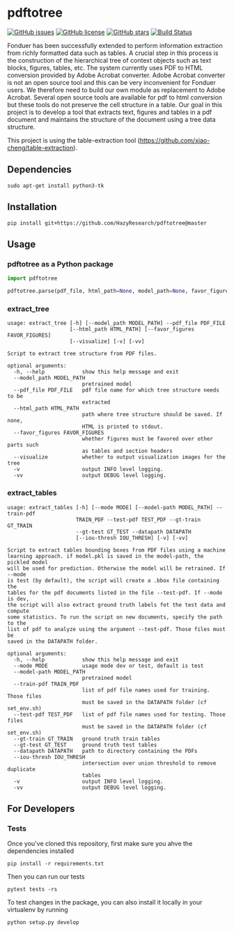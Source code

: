 # pdftotree

[![GitHub issues](https://img.shields.io/github/issues/HazyResearch/pdftotree.svg)](https://github.com/HazyResearch/pdftotree/projects/2)
[![GitHub license](https://img.shields.io/github/license/HazyResearch/pdftotree.svg)](https://github.com/HazyResearch/pdftotree/blob/master/LICENSE)
[![GitHub stars](https://img.shields.io/github/stars/HazyResearch/pdftotree.svg)](https://github.com/HazyResearch/pdftotree/stargazers)
[![Build Status](https://travis-ci.org/HazyResearch/pdftotree.svg?branch=master)](https://travis-ci.org/HazyResearch/pdftotree)

Fonduer has been successfully extended to perform information extraction from
richly formatted data such as tables. A crucial step in this process is the
construction of the hierarchical tree of context objects such as text blocks,
figures, tables, etc. The system currently uses PDF to HTML conversion provided
by Adobe Acrobat converter. Adobe Acrobat converter is not an open source tool
and this can be very inconvenient for Fonduer users. We therefore need to build
our own module as replacement to Adobe Acrobat. Several open source tools are
available for pdf to html conversion but these tools do not preserve the cell
structure in a table. Our goal in this project is to develop a tool that
extracts text, figures and tables in a pdf document and maintains the structure
of the document using a tree data structure.

This project is using the table-extraction tool
(https://github.com/xiao-cheng/table-extraction).

## Dependencies

```
sudo apt-get install python3-tk
```

## Installation

`pip install git+https://github.com/HazyResearch/pdftotree@master`

## Usage

### pdftotree as a Python package

```py
import pdftotree

pdftotree.parse(pdf_file, html_path=None, model_path=None, favor_figures=True, visualize=False):
```

### extract_tree

```
usage: extract_tree [-h] [--model_path MODEL_PATH] --pdf_file PDF_FILE
                    [--html_path HTML_PATH] [--favor_figures FAVOR_FIGURES]
                    [--visualize] [-v] [-vv]

Script to extract tree structure from PDF files.

optional arguments:
  -h, --help            show this help message and exit
  --model_path MODEL_PATH
                        pretrained model
  --pdf_file PDF_FILE   pdf file name for which tree structure needs to be
                        extracted
  --html_path HTML_PATH
                        path where tree structure should be saved. If none,
                        HTML is printed to stdout.
  --favor_figures FAVOR_FIGURES
                        whether figures must be favored over other parts such
                        as tables and section headers
  --visualize           whether to output visualization images for the tree
  -v                    output INFO level logging.
  -vv                   output DEBUG level logging.
```

### extract_tables

```
usage: extract_tables [-h] [--mode MODE] [--model-path MODEL_PATH] --train-pdf
                      TRAIN_PDF --test-pdf TEST_PDF --gt-train GT_TRAIN
                      --gt-test GT_TEST --datapath DATAPATH
                      [--iou-thresh IOU_THRESH] [-v] [-vv]

Script to extract tables bounding boxes from PDF files using a machine
learning approach. if model.pkl is saved in the model-path, the pickled model
will be used for prediction. Otherwise the model will be retrained. If --mode
is test (by default), the script will create a .bbox file containing the
tables for the pdf documents listed in the file --test-pdf. If --mode is dev,
the script will also extract ground truth labels fot the test data and compute
some statistics. To run the script on new documents, specify the path to the
list of pdf to analyze using the argument --test-pdf. Those files must be
saved in the DATAPATH folder.

optional arguments:
  -h, --help            show this help message and exit
  --mode MODE           usage mode dev or test, default is test
  --model-path MODEL_PATH
                        pretrained model
  --train-pdf TRAIN_PDF
                        list of pdf file names used for training. Those files
                        must be saved in the DATAPATH folder (cf set_env.sh)
  --test-pdf TEST_PDF   list of pdf file names used for testing. Those files
                        must be saved in the DATAPATH folder (cf set_env.sh)
  --gt-train GT_TRAIN   ground truth train tables
  --gt-test GT_TEST     ground truth test tables
  --datapath DATAPATH   path to directory containing the PDFs
  --iou-thresh IOU_THRESH
                        intersection over union threshold to remove duplicate
                        tables
  -v                    output INFO level logging.
  -vv                   output DEBUG level logging.
```

## For Developers

### Tests

Once you've cloned this repository, first make sure you ahve the dependencies installed

```
pip install -r requirements.txt
```

Then you can run our tests

```
pytest tests -rs
```

To test changes in the package, you can also install it locally in your virtualenv by running

```
python setup.py develop
```
